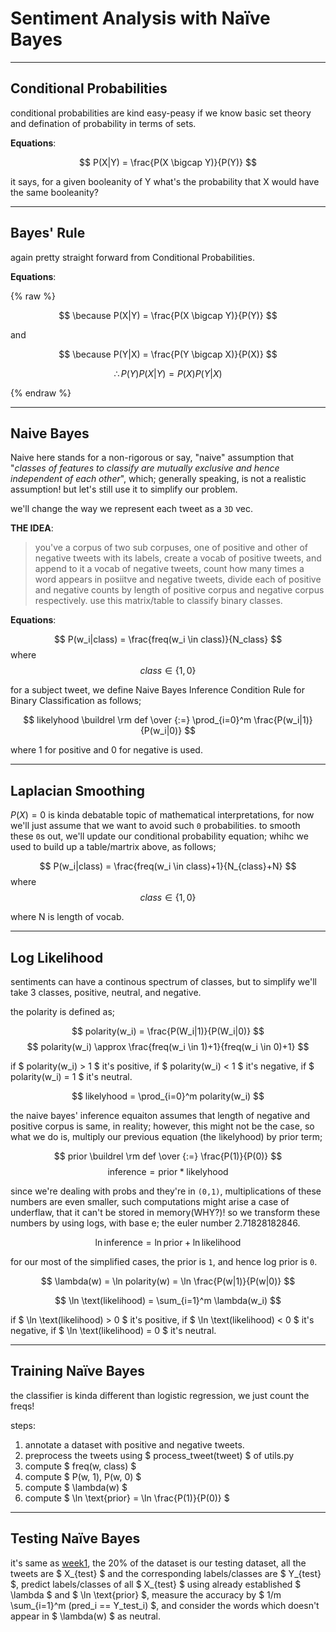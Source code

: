 # Sentiment Analysis with Naïve Bayes

____________________________

## Conditional Probabilities
conditional probabilities are kind easy-peasy if we know basic set theory and defination of probability in terms of sets.

**Equations**:

$$ P(X|Y) = \frac{P(X \bigcap Y)}{P(Y)} $$

it says, for a given booleanity of Y what's the probability that X would have the same booleanity?

__________________


## Bayes' Rule
again pretty straight forward from Conditional Probabilities.

**Equations**:

{% raw %}

$$ \because P(X|Y) = \frac{P(X \bigcap Y)}{P(Y)} $$

and

$$ \because P(Y|X) = \frac{P(Y \bigcap X)}{P(X)} $$

$$ \therefore P(Y)P(X|Y) = P(X)P(Y|X) $$

{% endraw %}

______________________


## Naive Bayes
Naive here stands for a non-rigorous or say, "naive" assumption that "_classes of features to classify are mutually exclusive and hence independent of each other_", which; generally speaking, is not a realistic assumption!
but let's still use it to simplify our problem.

we'll change the way we represent each tweet as a `3D` vec.

**THE IDEA**:
> you've a corpus of two sub corpuses, one of positive and other of negative tweets with its labels, create a vocab of positive tweets, and append to it a vocab of negative tweets, count how many times a word appears in posiitve and negative tweets, divide each of positive and negative counts by length of positive corpus and negative corpus respectively. use this matrix/table to classify binary classes.

**Equations**:

$$ P(w_i|class) = \frac{freq(w_i \in class)}{N_class} $$
where $$ class \in {\{1,0\}} $$

for a subject tweet, we define Naive Bayes Inference Condition Rule for Binary Classification as follows;

$$ likelyhood \buildrel \rm def \over {:=} \prod_{i=0}^m \frac{P(w_i|1)}{P(w_i|0)} $$

where 1 for positive and 0 for negative is used.

_________________


## Laplacian Smoothing
$P(X)=0$ is kinda debatable topic of mathematical interpretations, for now we'll just assume that we want to avoid such `0` probabilities. to smooth these `0`s out, we'll update our conditional probability equation; whihc we used to build up a table/martrix above, as follows;

$$ P(w_i|class) = \frac{freq(w_i \in class)+1}{N_{class}+N} $$
where $$ class \in {\{1,0\}} $$

where N is length of vocab.

_____________


## Log Likelihood
sentiments can have a continous spectrum of classes, but to simplify we'll take 3 classes, positive, neutral, and negative.

the polarity is defined as;

$$ polarity(w_i) = \frac{P(W_i|1)}{P(W_i|0)} $$
$$ polarity(w_i) \approx \frac{freq(w_i \in 1)+1}{freq(w_i \in 0)+1} $$

if $ polarity(w_i) > 1 $ it's positive, if $ polarity(w_i) < 1 $ it's negative, if $ polarity(w_i) = 1 $ it's neutral.

$$ likelyhood = \prod_{i=0}^m polarity(w_i) $$

the naive bayes' inference equaiton assumes that length of negative and positive corpus is same, in reality; however, this might not be the case, so what we do is, multiply our previous equation (the likelyhood) by prior term;

$$ prior \buildrel \rm def \over {:=} \frac{P(1)}{P(0)} $$
$$ \text{inference} = \text{prior} * \text{likelyhood} $$

since we're dealing with probs and they're in `(0,1)`, multiplications of these numbers are even smaller, such computations might arise a case of underflaw, that it can't be stored in memory(WHY?)! so we transform these numbers by using logs, with base e; the euler number 2.71828182846.

$$ \ln \text{inference} = \ln \text{prior} + \ln \text{likelihood} $$

for our most of the simplified cases, the prior is `1`, and hence log prior is `0`.

$$ \lambda(w) = \ln polarity(w) = \ln \frac{P(w|1)}{P(w|0)} $$

$$ \ln \text(likelihood) = \sum_{i=1}^m \lambda(w_i) $$

if $ \ln \text(likelihood) > 0 $ it's positive, if $ \ln \text(likelihood) < 0 $ it's negative, if $ \ln \text(likelihood) = 0 $ it's neutral.

___________________


## Training Naïve Bayes
the classifier is kinda different than logistic regression, we just count the freqs!

steps:
1. annotate a dataset with positive and negative tweets.
2. preprocess the tweets using $ process_tweet(tweet) $ of utils.py
3. compute $ freq(w, class) $
4. compute $ P(w, 1), P(w, 0) $
5. compute $ \lambda(w) $
6. compute $ \ln \text{prior} = \ln \frac{P(1)}{P(0)} $

___________________


## Testing Naïve Bayes
it's same as [week1](week1), the 20% of the dataset is our testing dataset, all the tweets are $ X_{test} $ and the corresponding labels/classes are $ Y_{test} $, predict labels/classes of all $ X_{test} $ using already established $ \lambda $ and $ \ln \text{prior} $, measure the accuracy by $ 1/m \sum_{i=1}^m (pred_i == Y_test_i) $, and consider the words which doesn't appear in $ \lambda(w) $ as neutral.